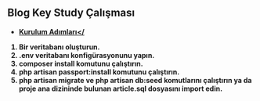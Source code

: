 ## Blog Key Study Çalışması

- <u><b>Kurulum Adımları</</u>

<ol start="1">
<li>Bir veritabanı oluşturun.</li>
<li><b>.env</b> veritabanı konfigürasyonunu yapın.</li>
<li><b>composer install</b> komutunu çalıştırın.</li>
<li><b>php artisan passport:install</b> komutunu çalıştırın.</li>
<li><b>php artisan migrate ve php artisan db:seed</b> komutlarını çalıştırın ya da proje ana dizininde bulunan <b>article.sql</b> dosyasını import edin.</li>
</ol>

